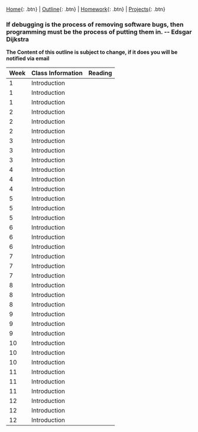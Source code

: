[Home][home]{: .btn} | [Outline][outline]{: .btn} | [Homework][homework]{: .btn} | [Projects][projects]{: .btn}

### If debugging is the process of removing software bugs, then programming must be the process of putting them in. -- Edsgar Dijkstra

**The Content of this outline is subject to change, if it does you will be notified via email**

 Week | Class Information        | Reading
------|--------------------------|-----------------
   1  | Introduction             |                   
   1  | Introduction             |                   
   1  | Introduction             |                   
   2  | Introduction             |                   
   2  | Introduction             |                   
   2  | Introduction             |                   
   3  | Introduction             |                   
   3  | Introduction             |                   
   3  | Introduction             |                   
   4  | Introduction             |                   
   4  | Introduction             |                   
   4  | Introduction             |                   
   5  | Introduction             |                   
   5  | Introduction             |                   
   5  | Introduction             |                   
   6  | Introduction             |                   
   6  | Introduction             |                   
   6  | Introduction             |                   
   7  | Introduction             |                   
   7  | Introduction             |                   
   7  | Introduction             |                   
   8  | Introduction             |                   
   8  | Introduction             |                   
   8  | Introduction             |                   
   9  | Introduction             |                   
   9  | Introduction             |                   
   9  | Introduction             |                   
  10  | Introduction             |                   
  10  | Introduction             |                   
  10  | Introduction             |                   
  11  | Introduction             |                   
  11  | Introduction             |                   
  11  | Introduction             |                   
  12  | Introduction             |                   
  12  | Introduction             |                   
  12  | Introduction             |                   

<!-- Links for the course materials -->
[home]: ./index.md
[outline]: ./outline.md
[homework]: ./homework.md
[projects]: ./projects.md
